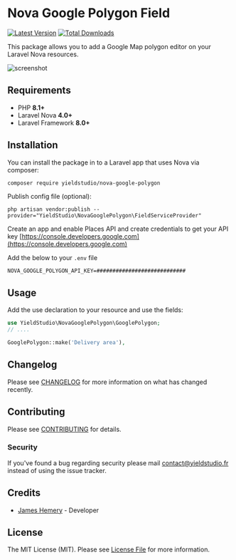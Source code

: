# Nova Google Polygon Field

[![Latest Version](https://img.shields.io/github/release/yieldstudio/nova-google-polygon?style=flat-square)](https://github.com/yieldstudio/nova-google-polygon/releases)
[![Total Downloads](https://img.shields.io/packagist/dt/yieldstudio/nova-google-polygon?style=flat-square)](https://packagist.org/packages/yieldstudio/nova-google-polygon)

This package allows you to add a Google Map polygon editor on your Laravel Nova resources.

![screenshot](https://raw.githubusercontent.com/YieldStudio/nova-google-polygon/main/screenshot.gif)

## Requirements

- PHP **8.1+**
- Laravel Nova **4.0+**
- Laravel Framework **8.0+**

## Installation

You can install the package in to a Laravel app that uses Nova via composer:

```bash
composer require yieldstudio/nova-google-polygon
```

Publish config file (optional):

```shell
php artisan vendor:publish --provider="YieldStudio\NovaGooglePolygon\FieldServiceProvider"
```

Create an app and enable Places API and create credentials to get your API key
[https://console.developers.google.com](https://console.developers.google.com)

Add the below to your `.env` file

```shell
NOVA_GOOGLE_POLYGON_API_KEY=############################
```

## Usage

Add the use declaration to your resource and use the fields:

```php
use YieldStudio\NovaGooglePolygon\GooglePolygon;
// ....

GooglePolygon::make('Delivery area'),
```

## Changelog

Please see [CHANGELOG](CHANGELOG.md) for more information on what has changed recently.

## Contributing

Please see [CONTRIBUTING](CONTRIBUTING.md) for details.

### Security

If you've found a bug regarding security please mail [contact@yieldstudio.fr](mailto:contact@yieldstudio.fr) instead of using the issue tracker.

## Credits

- [James Hemery](https://github.com/jameshemery) - Developer

## License

The MIT License (MIT). Please see [License File](LICENSE.md) for more information.
